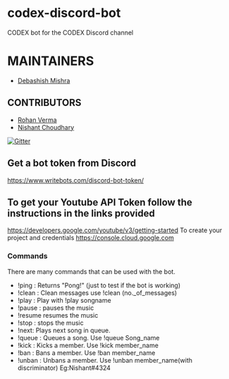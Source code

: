 # codex-discord-bot
CODEX bot for the CODEX Discord channel

# MAINTAINERS
- [Debashish Mishra](https://github.com/Zanark)

## CONTRIBUTORS
- [Rohan Verma](https://github.com/martyminiac)
- [Nishant Choudhary](https://github.com/nishantc7)

[![Gitter](https://badges.gitter.im/codex-discord-bot/community.svg)](https://gitter.im/codex-discord-bot/community?utm_source=badge&utm_medium=badge&utm_campaign=pr-badge)

## Get a bot token from Discord
https://www.writebots.com/discord-bot-token/

## To get your Youtube API Token follow the instructions in the links provided 
https://developers.google.com/youtube/v3/getting-started
To create your project and credentials 
https://console.cloud.google.com

### Commands

There are many commands that can be used with the bot.
- !ping : Returns "Pong!" (just to test if the bot is working)
-	!clean : Clean messages use !clean (no._of_messages)
- !play : Play with !play songname
- !pause : pauses the music
- !resume resumes the music
-	!stop : stops the music
-	!next: Plays next song in queue.
-	!queue : Queues a song. Use !queue Song_name
-	!kick : Kicks a member. Use !kick member_name
-	!ban :  Bans a member. Use !ban member_name
- !unban : Unbans a member. Use !unban member_name(with discriminator) Eg:Nishant#4324

